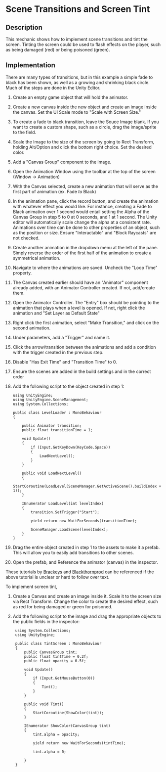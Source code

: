 # Scene Transitions and Screen Tint

## Description
This mechanic shows how to implement scene transitions and tint the screen.
Tinting the screen could be used to flash effects on the player, such as being damaged (red) or
being poisoned (green).

## Implementation
There are many types of transitions, but in this example a simple fade to black has been shown,
as well as a growing and shrinking black circle. Much of the steps are done in the Unity Editor.
1. Create an empty game object that will hold the animator.
2. Create a new canvas inside the new object and create an image inside the canvas. Set the UI Scale mode to "Scale with Screen Size."
3. To create a fade to black transition, leave the Souce Image blank. If you want to create a custom shape, such as a circle, drag the image/sprite to the field.
4. Scale the Image to the size of the screen by going to Rect Transform, holding Alt/Option and click the bottom right choice. Set the desired color.
5. Add a "Canvas Group" component to the image.
6. Open the Animation Window using the toolbar at the top of the screen (Window -> Animation)
7. With the Canvas selected, create a new animation that will serve as the first part of animation (ex. Fade *to* Black)
8. In the animation pane, click the record button, and create the animation with whatever effect you would like. For instance,
creating a Fade to Black animation over 1 second would entail setting the Alpha of the Canvas Group in step 5 to 0 at 0 seconds, and 1 at 1 second.
The Unity editor will automatically scale change the alpha at a consistent rate. Animations over time can be done to other properties of an object, such as the position or size. Ensure "Interactable" and "Block Raycasts" are not checked.
9. Create another animation in the dropdown menu at the left of the pane. Simply reverse the order of the first half of the animation to create a symmetrical animation.
10. Navigate to where the animations are saved. Uncheck the "Loop Time" property.
11. The Canvas created earlier should have an "Animator" component already added, with an Animator Controller created. If not, add/create them.
12. Open the Animator Controller. The "Entry" box should be pointing to the animation that plays when a level is opened. If not, right click the animation and "Set Layer as Default State"
13. Right click the first animation, select "Make Transition," and click on the second animation.
14. Under parameters, add a "Trigger" and name it.
15. Click the arrow/transition between the animations and add a condition with the trigger created in the previous step.
16. Disable "Has Exit Time" and "Transition Time" to 0.
17. Ensure the scenes are added in the build settings and in the correct order
18. Add the following script to the object created in step 1:

        using UnityEngine;
        using UnityEngine.SceneManagement;
        using System.Collections;

        public class LevelLoader : MonoBehaviour
        {

            public Animator transition;
            public float transitionTime = 1;

            void Update()
            {
                if (Input.GetKeyDown(KeyCode.Space))
                {
                    LoadNextLevel();
                }
            }

            public void LoadNextLevel()
            {
                StartCoroutine(LoadLevel(SceneManager.GetActiveScene().buildIndex + 1));
            }

            IEnumerator LoadLevel(int levelIndex)
            {
                transition.SetTrigger("Start");

                yield return new WaitForSeconds(transitionTime);

                SceneManager.LoadScene(levelIndex);
            }
        }

19. Drag the entire object created in step 1 to the assets to make it a prefab. This will allow you to easily add transitions to other scenes.
20. Open the prefab, and Reference the animator (canvas) in the inspector.

These tutorials by [Brackeys](https://www.youtube.com/watch?v=CE9VOZivb3I) and [Blackthornprod](https://www.youtube.com/watch?v=Qd2em_ts5vs) can be referenced
if the above tutorial is unclear or hard to follow over text.  

To implement screen tint,
1. Create a Canvas and create an image inside it. Scale it to the screen size via Rect Transform. Change the color to create the desired effect, such as red for 
being damaged or green for poisoned.
2. Add the following script to the image and drag the appropriate objects to the public fields in the inspector:

        using System.Collections;
        using UnityEngine;

        public class TintScreen : MonoBehaviour
        {
            public CanvasGroup tint;
            public float tintTime = 0.2f;
            public float opacity = 0.5f;

            void Update()
            {
                if (Input.GetMouseButton(0))
                {
                    Tint();
                }
            }

            public void Tint()
            {
                StartCoroutine(ShowColor(tint));
            }

            IEnumerator ShowColor(CanvasGroup tint)
            {
                tint.alpha = opacity;

                yield return new WaitForSeconds(tintTime);

                tint.alpha = 0;

            }
        }
